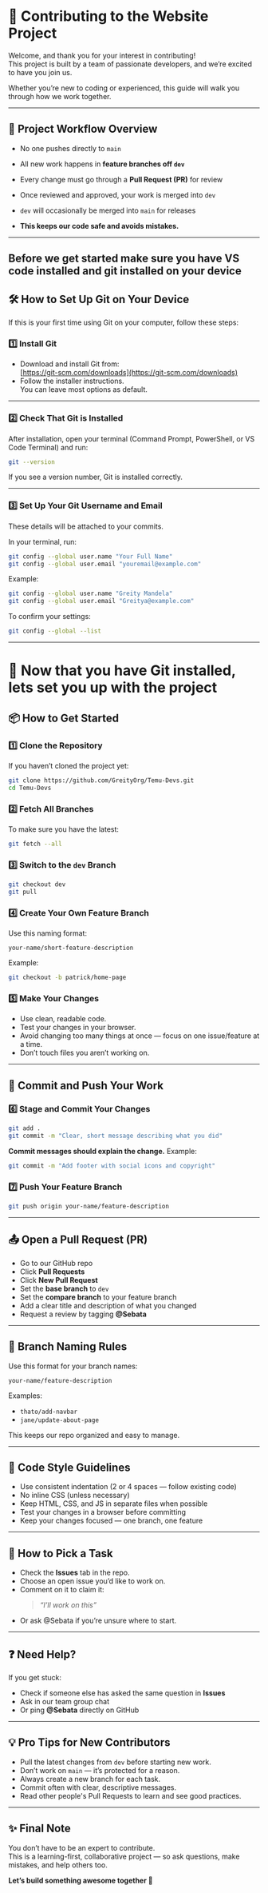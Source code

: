 # 🚀 Contributing to the Website Project

Welcome, and thank you for your interest in contributing!  
This project is built by a team of passionate developers, and we’re excited to have you join us.

Whether you’re new to coding or experienced, this guide will walk you through how we work together.

---


## 📌 Project Workflow Overview

- No one pushes directly to `main`
- All new work happens in **feature branches off `dev`**
- Every change must go through a **Pull Request (PR)** for review
- Once reviewed and approved, your work is merged into `dev`
- `dev` will occasionally be merged into `main` for releases

- **This keeps our code safe and avoids mistakes.**

---

## Before we get started make sure you have VS code installed and git installed on your device

## 🛠️ How to Set Up Git on Your Device

If this is your first time using Git on your computer, follow these steps:

### 1️⃣ Install Git

- Download and install Git from:  
  [https://git-scm.com/downloads](https://git-scm.com/downloads)
- Follow the installer instructions.  
  You can leave most options as default.

---

### 2️⃣ Check That Git is Installed

After installation, open your terminal (Command Prompt, PowerShell, or VS Code Terminal) and run:
```bash
git --version
```
If you see a version number, Git is installed correctly.

---

### 3️⃣ Set Up Your Git Username and Email

These details will be attached to your commits.

In your terminal, run:
```bash
git config --global user.name "Your Full Name"
git config --global user.email "youremail@example.com"
```
Example:
```bash
git config --global user.name "Greity Mandela"
git config --global user.email "Greitya@example.com"
```
To confirm your settings:
```bash
git config --global --list
```

---

# 🚀 Now that you have Git installed, lets set you up with the project

## 📦 How to Get Started

### 1️⃣ Clone the Repository

If you haven’t cloned the project yet:
```bash
git clone https://github.com/GreityOrg/Temu-Devs.git
cd Temu-Devs
```
### 2️⃣ Fetch All Branches
To make sure you have the latest:
```bash
git fetch --all
```
### 3️⃣ Switch to the `dev` Branch
```bash
git checkout dev
git pull
```

### 4️⃣ Create Your Own Feature Branch
Use this naming format:
```
your-name/short-feature-description
```
Example:
```bash
git checkout -b patrick/home-page
```

### 5️⃣ Make Your Changes

- Use clean, readable code.
- Test your changes in your browser.
- Avoid changing too many things at once — focus on one issue/feature at a time.
- Don’t touch files you aren’t working on.

---

## 💾 Commit and Push Your Work

### 6️⃣ Stage and Commit Your Changes
```bash
git add .
git commit -m "Clear, short message describing what you did"
```
**Commit messages should explain the change.**
Example:
```bash
git commit -m "Add footer with social icons and copyright"
```

### 7️⃣ Push Your Feature Branch
```bash
git push origin your-name/feature-description
```

---

## 📤 Open a Pull Request (PR)

- Go to our GitHub repo
- Click **Pull Requests**
- Click **New Pull Request**
- Set the **base branch** to `dev`
- Set the **compare branch** to your feature branch
- Add a clear title and description of what you changed
- Request a review by tagging **@Sebata**

---

## 📏 Branch Naming Rules

Use this format for your branch names:
```
your-name/feature-description
```
Examples:
- `thato/add-navbar`
- `jane/update-about-page`

This keeps our repo organized and easy to manage.

---

## 🎨 Code Style Guidelines

- Use consistent indentation (2 or 4 spaces — follow existing code)
- No inline CSS (unless necessary)
- Keep HTML, CSS, and JS in separate files when possible
- Test your changes in a browser before committing
- Keep your changes focused — one branch, one feature

---

## 📝 How to Pick a Task

- Check the **Issues** tab in the repo.
- Choose an open issue you’d like to work on.
- Comment on it to claim it:
  > *“I’ll work on this”*
- Or ask @Sebata if you’re unsure where to start.

---

## ❓ Need Help?

If you get stuck:
- Check if someone else has asked the same question in **Issues**
- Ask in our team group chat
- Or ping **@Sebata** directly on GitHub

---

## 💡 Pro Tips for New Contributors

- Pull the latest changes from `dev` before starting new work.
- Don’t work on `main` — it’s protected for a reason.
- Always create a new branch for each task.
- Commit often with clear, descriptive messages.
- Read other people's Pull Requests to learn and see good practices.

---

## ✨ Final Note

You don’t have to be an expert to contribute.  
This is a learning-first, collaborative project — so ask questions, make mistakes, and help others too.

**Let’s build something awesome together 🚀**
